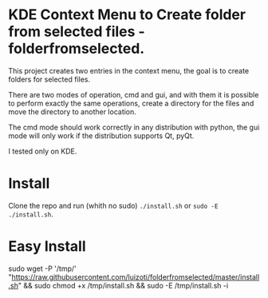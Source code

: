 # KDE Context Menu to Create folder from selected files - folderfromselected.

This project creates two entries in the context menu, the goal is to create folders for selected files.

There are two modes of operation, cmd and gui, and with them it is possible to perform exactly the same operations, create a directory for the files and move the directory to another location.

The cmd mode should work correctly in any distribution with python, the gui mode will only work if the distribution supports Qt, pyQt.

I tested only on KDE.

# Install

Clone the repo and run (whith no sudo) ```./install.sh``` or ```sudo -E ./install.sh```.

# Easy Install

sudo wget -P '/tmp/' "https://raw.githubusercontent.com/luizoti/folderfromselected/master/install.sh" && sudo chmod +x /tmp/install.sh && sudo -E /tmp/install.sh -i
